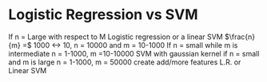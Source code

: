 # Logistic Regression vs SVM
If n = Large with respect to M
	Logistic regression or a linear SVM
	$\frac{n}{m} =$ 1000 <-> 10, n = 10000 and m = 10-1000
If n = small while m is intermediate
	n = 1-1000, m =10-10000
	SVM with  gaussian kernel
if n = small and m is large
	n = 1-1000, m = 50000
	create add/more features
	L.R. or Linear SVM